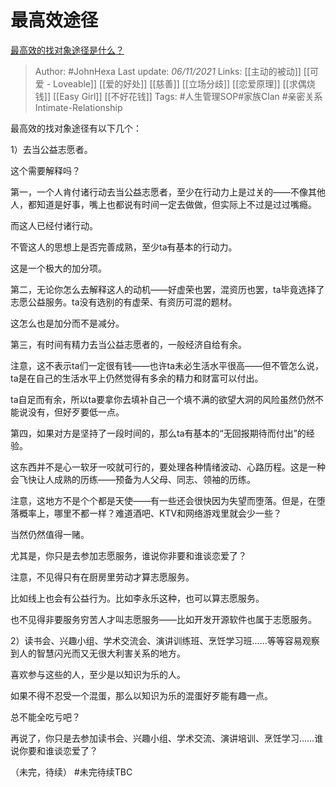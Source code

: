 # 最高效途径
[最高效的找对象途径是什么？](https://www.zhihu.com/question/37522813/answer/2206624921)

> Author: #JohnHexa 
Last update: *06/11/2021* 
Links: [[主动的被动]] [[可爱 - Loveable]] [[爱的好处]] [[慈善]] [[立场分歧]] [[恋爱原理]] [[求偶烧钱]] [[Easy Girl]] [[不好花钱]] 
Tags: #人生管理SOP#家族Clan #亲密关系Intimate-Relationship 
 

最高效的找对象途径有以下几个：

1）去当公益志愿者。

这个需要解释吗？

第一，一个人肯付诸行动去当公益志愿者，至少在行动力上是过关的——不像其他人，都知道是好事，嘴上也都说有时间一定去做做，但实际上不过是过过嘴瘾。

而这人已经付诸行动。

不管这人的思想上是否完善成熟，至少ta有基本的行动力。

这是一个极大的加分项。

第二，无论你怎么去解释这人的动机——好虚荣也罢，混资历也罢，ta毕竟选择了志愿公益服务。ta没有选别的有虚荣、有资历可混的题材。

这怎么也是加分而不是减分。

第三，有时间有精力去当公益志愿者的，一般经济自给有余。

注意，这不表示ta们一定很有钱——也许ta未必生活水平很高——但不管怎么说，ta是在自己的生活水平上仍然觉得有多余的精力和财富可以付出。

ta自足而有余，所以ta要拿你去填补自己一个填不满的欲望大洞的风险虽然仍然不能说没有，但好歹要低一点。

第四，如果对方是坚持了一段时间的，那么ta有基本的“无回报期待而付出”的经验。

这东西并不是心一软牙一咬就可行的，要处理各种情绪波动、心路历程。这是一种会飞快让人成熟的历练——预备为人父母、同志、领袖的历练。

注意，这地方不是个个都是天使——有一些还会很快因为失望而堕落。但是，在堕落概率上，哪里不都一样？难道酒吧、KTV和网络游戏里就会少一些？

当然仍然值得一赌。

尤其是，你只是去参加志愿服务，谁说你非要和谁谈恋爱了？

注意，不见得只有在厨房里劳动才算志愿服务。

比如线上也会有公益行为。比如李永乐这种，也可以算志愿服务。

也不见得非要服务穷苦人才叫志愿服务——比如开发开源软件也属于志愿服务。

2）读书会、兴趣小组、学术交流会、演讲训练班、烹饪学习班……等等容易观察到人的智慧闪光而又无很大利害关系的地方。

喜欢参与这些的人，至少是以知识为乐的人。

如果不得不忍受一个混蛋，那么以知识为乐的混蛋好歹能有趣一点。

总不能全吃亏吧？

再说了，你只是去参加读书会、兴趣小组、学术交流、演讲培训、烹饪学习……谁说你要和谁谈恋爱了？

（未完，待续）
#未完待续TBC 
